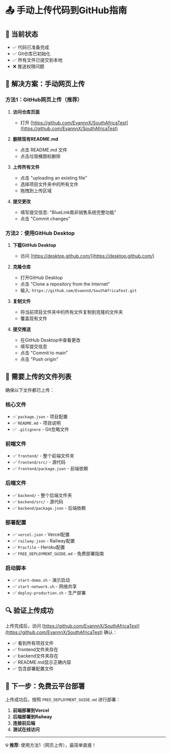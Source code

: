 # 📤 手动上传代码到GitHub指南

## 🎯 当前状态
- ✅ 代码已准备完成
- ✅ Git仓库已初始化
- ✅ 所有文件已提交到本地
- ❌ 推送权限问题

## 🚀 解决方案：手动网页上传

### 方法1：GitHub网页上传（推荐）

1. **访问仓库页面**
   - 打开 [https://github.com/EvannnX/SouthAfricaTest](https://github.com/EvannnX/SouthAfricaTest)

2. **删除现有README.md**
   - 点击 README.md 文件
   - 点击垃圾桶图标删除

3. **上传所有文件**
   - 点击 "uploading an existing file"
   - 选择项目文件夹中的所有文件
   - 拖拽到上传区域

4. **提交更改**
   - 填写提交信息: "BlueLink南非销售系统完整功能"
   - 点击 "Commit changes"

### 方法2：使用GitHub Desktop

1. **下载GitHub Desktop**
   - 访问 [https://desktop.github.com/](https://desktop.github.com/)

2. **克隆仓库**
   - 打开GitHub Desktop
   - 点击 "Clone a repository from the Internet"
   - 输入: `https://github.com/EvannnX/SouthAfricaTest.git`

3. **复制文件**
   - 将当前项目文件夹中的所有文件复制到克隆的文件夹
   - 覆盖现有文件

4. **提交推送**
   - 在GitHub Desktop中查看更改
   - 填写提交信息
   - 点击 "Commit to main"
   - 点击 "Push origin"

## 📁 需要上传的文件列表

确保以下文件都已上传：

### 核心文件
- ✅ `package.json` - 项目配置
- ✅ `README.md` - 项目说明
- ✅ `.gitignore` - Git忽略文件

### 前端文件
- ✅ `frontend/` - 整个前端文件夹
- ✅ `frontend/src/` - 源代码
- ✅ `frontend/package.json` - 前端依赖

### 后端文件
- ✅ `backend/` - 整个后端文件夹
- ✅ `backend/src/` - 源代码
- ✅ `backend/package.json` - 后端依赖

### 部署配置
- ✅ `vercel.json` - Vercel配置
- ✅ `railway.json` - Railway配置
- ✅ `Procfile` - Heroku配置
- ✅ `FREE_DEPLOYMENT_GUIDE.md` - 免费部署指南

### 启动脚本
- ✅ `start-demo.sh` - 演示启动
- ✅ `start-network.sh` - 网络共享
- ✅ `deploy-production.sh` - 生产部署

## 🔍 验证上传成功

上传完成后，访问 [https://github.com/EvannnX/SouthAfricaTest](https://github.com/EvannnX/SouthAfricaTest) 确认：

- ✅ 看到所有项目文件
- ✅ frontend文件夹存在
- ✅ backend文件夹存在
- ✅ README.md显示正确内容
- ✅ 包含部署配置文件

## 🚀 下一步：免费云平台部署

上传成功后，按照 `FREE_DEPLOYMENT_GUIDE.md` 进行部署：

1. **前端部署到Vercel**
2. **后端部署到Railway**
3. **连接前后端**
4. **测试在线访问**

---

**💡 推荐**: 使用方法1（网页上传），最简单直接！
